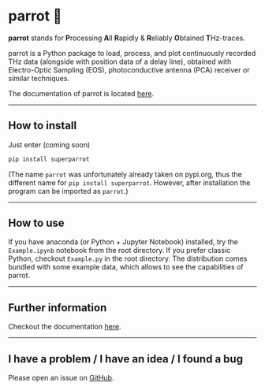 # parrot 🦜

**parrot** stands for **P**rocessing **A**ll **R**apidly & **R**eliably **O**btained **T**Hz-traces.

parrot is a Python package to load, process, and plot continuously recorded THz data (alongside with position data of
a delay line), obtained with Electro-Optic Sampling (EOS), photoconductive antenna (PCA) receiver or similar
techniques.

The documentation of parrot is located [here](https://timvog.github.io/parrot/).

***

## How to install

Just enter (coming soon)

```python
pip install superparrot
```

(The name `parrot` was unfortunately already taken on pypi.org, thus the different name for `pip install superparrot`. However,
after installation the program can be imported as `parrot`.)

***

## How to use

If you have anaconda (or Python + Jupyter Notebook) installed, try the `Example.ipynb` notebook from the root directory.
If you prefer classic Python, checkout `Example.py` in the root directory. The distribution comes bundled with some
example data, which allows to see the capabilities of parrot.

***

## Further information

Checkout the documentation [here](https://timvog.github.io/parrot/).

***

## I have a problem / I have an idea / I found a bug

Please open an issue on [GitHub](https://github.com/TimVog/parrot/issues).
